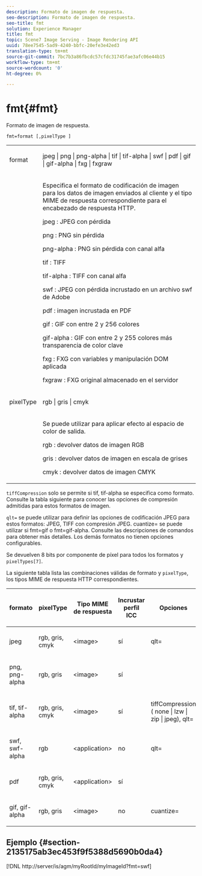 ```yaml
---
description: Formato de imagen de respuesta.
seo-description: Formato de imagen de respuesta.
seo-title: fmt
solution: Experience Manager
title: fmt
topic: Scene7 Image Serving - Image Rendering API
uuid: 78ee7545-5ad9-4240-bbfc-20efe3e42ed3
translation-type: tm+mt
source-git-commit: 7bc7b3a86fbcdc57cfdc31745fae3afc06e44b15
workflow-type: tm+mt
source-wordcount: '0'
ht-degree: 0%

---
```



# fmt{#fmt}

Formato de imagen de respuesta.

`fmt=format [,pixelType ]`

<table id="simpletable_66FAABB7BD7A4BBB815A570BEA4C1AE8"> 
 <tr class="strow"> 
  <td class="stentry"> <p><span class="codeph"> <span class="varname"> format</span> </span> </p></td> 
  <td class="stentry"> <p><span class="codeph"> jpeg | png | png-alpha | tif | tif-alpha | swf | pdf | gif | gif-alpha | fxg | fxgraw</span> </p></td> 
 </tr> 
 <tr class="strow"> 
  <td class="stentry"></td> 
  <td class="stentry"> <p> Especifica el formato de codificación de imagen para los datos de imagen enviados al cliente y el tipo MIME de respuesta correspondiente para el encabezado de respuesta HTTP. </p> <p> <span class="codeph">  jpeg  </span>: JPEG con pérdida </p> <p> <span class="codeph"> png  </span>: PNG sin pérdida </p> <p> <span class="codeph"> png-alpha  </span>: PNG sin pérdida con canal alfa </p> <p> <span class="codeph">  tif  </span>: TIFF </p> <p> <span class="codeph"> tif-alpha  </span>: TIFF con canal alfa </p> <p> <span class="codeph">  swf  </span>: JPEG con pérdida incrustado en un archivo swf de Adobe </p> <p> <span class="codeph"> pdf  </span>: imagen incrustada en PDF </p> <p> <span class="codeph"> gif  </span>: GIF con entre 2 y 256 colores </p> <p> <span class="codeph"> gif-alpha  </span>: GIF con entre 2 y 255 colores más transparencia de color clave </p> <p> <span class="codeph"> fxg  </span>: FXG con variables y manipulación DOM aplicada </p> <p> <span class="codeph">  fxgraw  </span>: FXG original almacenado en el servidor </p> </td> 
 </tr> 
 <tr class="strow"> 
  <td class="stentry"> <p><span class="codeph"> <span class="varname"> pixelType</span> </span> </p></td> 
  <td class="stentry"> <p><span class="codeph"> rgb | gris | cmyk</span> </p></td> 
 </tr> 
 <tr class="strow"> 
  <td class="stentry"></td> 
  <td class="stentry"> <p> Se puede utilizar para aplicar efecto al espacio de color de salida. </p> <p> <span class="codeph">  rgb  </span>: devolver datos de imagen RGB </p> <p> <span class="codeph"> gris  </span>: devolver datos de imagen en escala de grises </p> <p> <span class="codeph"> cmyk  </span>: devolver datos de imagen CMYK </p> </td> 
 </tr> 
</table>

`tiffCompression` solo se permite si tif, tif-alpha se especifica como formato. Consulte la tabla siguiente para conocer las opciones de compresión admitidas para estos formatos de imagen.

`qlt=` se puede utilizar para definir las opciones de codificación JPEG para estos formatos: JPEG, TIFF con compresión JPEG. cuantize= se puede utilizar si fmt=gif o fmt=gif-alpha. Consulte las descripciones de comandos para obtener más detalles. Los demás formatos no tienen opciones configurables.

Se devuelven 8 bits por componente de píxel para todos los formatos y `pixelTypes[7]`.

La siguiente tabla lista las combinaciones válidas de formato y `pixelType`, los tipos MIME de respuesta HTTP correspondientes.

<table id="table_54AFE58185004C74971EFBA845E177B6"> 
 <thead> 
  <tr> 
   <th colname="col1" class="entry"> <p><span class="varname"> formato</span> </p> </th> 
   <th colname="col2" class="entry"> <p><span class="varname"> pixelType</span> </p> </th> 
   <th colname="col3" class="entry"> <p>Tipo MIME de respuesta </p> </th> 
   <th colname="col4" class="entry"> <p>Incrustar perfil ICC </p> </th> 
   <th colname="col5" class="entry"> <p>Opciones </p> </th> 
  </tr> 
 </thead>
 <tbody> 
  <tr> 
   <td> <p>jpeg </p> </td> 
   <td> <p>rgb, gris, cmyk </p> </td> 
   <td> <p>&lt;image&gt; </p> </td> 
   <td> <p>sí </p> </td> 
   <td> <p><span class="codeph"> qlt=</span> </p> </td> 
  </tr> 
  <tr> 
   <td> <p>png, png-alpha </p> </td> 
   <td> <p>rgb, gris </p> </td> 
   <td> <p>&lt;image&gt; </p> </td> 
   <td> <p>sí </p> </td> 
   <td> <p> </p> </td> 
  </tr> 
  <tr> 
   <td> <p>tif, tif-alpha </p> </td> 
   <td> <p>rgb, gris, cmyk </p> </td> 
   <td> <p>&lt;image&gt; </p> </td> 
   <td> <p>sí </p> </td> 
   <td> <p><span class="codeph"> <span class="varname"> tiffCompression</span> ( none | lzw | zip | jpeg), qlt=</span> </p> </td> 
  </tr> 
  <tr> 
   <td> <p>swf, swf-alpha </p> </td> 
   <td> <p>rgb </p> </td> 
   <td> <p>&lt;application&gt; </p> </td> 
   <td> <p>no </p> </td> 
   <td> <p><span class="codeph"> qlt=  </span> </p> </td> 
  </tr> 
  <tr> 
   <td> <p>pdf </p> </td> 
   <td> <p>rgb, gris, cmyk </p> </td> 
   <td> <p>&lt;application&gt; </p> </td> 
   <td> <p>sí </p> </td> 
   <td> <p> </p> </td> 
  </tr> 
  <tr> 
   <td> <p>gif, gif-alpha </p> </td> 
   <td> <p>rgb, gris </p> </td> 
   <td> <p>&lt;image&gt; </p> </td> 
   <td> <p>no </p> </td> 
   <td> <p><span class="codeph"> cuantize=</span> </p> </td> 
  </tr> 
 </tbody> 
</table>

## Ejemplo {#section-2135175ab3ec453f9f5388d5690b0da4}

[!DNL http://server/is/agm/myRootId/myImageId?fmt=swf]
